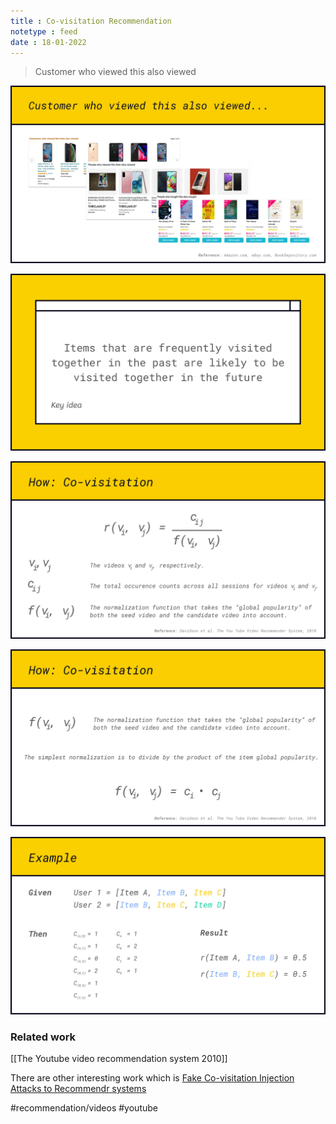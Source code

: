 ```yaml
---
title : Co-visitation Recommendation
notetype : feed
date : 18-01-2022
---
```


> Customer who viewed this also viewed


![Covisitation1](/assets/img/co-visitation-01.jpeg)



![Covisitation2](/assets/img/co-visitation-02.jpeg)




![Covisitation3](/assets/img/co-visitation-03.jpeg)




![Covisitation4](/assets/img/co-visitation-04.jpeg)




![Covisitation5](/assets/img/co-visitation-05.jpeg)




### Related work

[[The Youtube video recommendation system 2010]]

There are other interesting work which is [Fake Co-visitation Injection Attacks to Recommendr systems](https://www.youtube.com/watch?v=RZAUBBmhKFU&ab_channel=NDSSSymposium)


#recommendation/videos #youtube